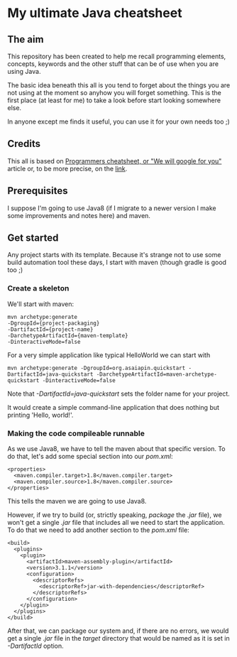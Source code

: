 # My ultimate Java cheatsheet

## The aim

This repository has been created to help me recall programming elements,
concepts, keywords and the other stuff that can be of use when you are using
Java.

The basic idea beneath this all is you tend to forget about the things you are
not using at the moment so anyhow you will forget something. This is the first
place (at least for me) to take a look before start looking somewhere else.

In anyone except me finds it useful, you can use it for your own needs too ;)

## Credits

This all is based on [Programmers cheatsheet, or "We will google for you"](https://habr.com/ru/post/420741/) article or, to be more precise, on the [link](https://cht.sh/java/:learn).

## Prerequisites

I suppose I'm going to use Java8 (if I migrate to a newer version I make some
improvements and notes here) and maven.

## Get started

Any project starts with its template. Because it's strange not to use some
build automation tool these days, I start with maven (though gradle is good too ;)

### Create a skeleton

We'll start with maven:

    mvn archetype:generate
	-DgroupId={project-packaging}
	-DartifactId={project-name}
	-DarchetypeArtifactId={maven-template}
	-DinteractiveMode=false

For a very simple application like typical HelloWorld we can start with

    mvn archetype:generate -DgroupId=org.asaiapin.quickstart -DartifactId=java-quickstart -DarchetypeArtifactId=maven-archetype-quickstart -DinteractiveMode=false

Note that *-DartifactId=java-quickstart* sets the folder name for your project.

It would create a simple command-line application that does nothing but printing
'Hello, world!'.

### Making the code compileable runnable

As we use Java8, we have to tell the maven about that specific version. To do that, let's add some special section into our *pom.xml*:

    <properties>
      <maven.compiler.target>1.8</maven.compiler.target>
      <maven.compiler.source>1.8</maven.compiler.source>
    </properties>

This tells the maven we are going to use Java8.

However, if we try to build (or, strictly speaking, *package* the *.jar* file), we won't get a single *.jar* file that includes all we need to start the application. To do that we need to add another section to the *pom.xml* file:

    <build>
      <plugins>
        <plugin>
          <artifactId>maven-assembly-plugin</artifactId>
          <version>3.1.1</version>
          <configuration>
            <descriptorRefs>
              <descriptorRef>jar-with-dependencies</descriptorRef>
            </descriptorRefs>
          </configuration>
        </plugin>
      </plugins>
    </build>

After that, we can package our system and, if there are no errors, we would get a single *.jar* file in the *target* directory that would be named as it is set in *-DartifactId* option.
